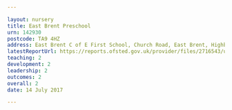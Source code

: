 ```yaml
---

layout: nursery
title: East Brent Preschool
urn: 142930
postcode: TA9 4HZ
address: East Brent C of E First School, Church Road, East Brent, Highbridge, Somerset, TA9 4HZ
latestReportUrl: https://reports.ofsted.gov.uk/provider/files/2716543/urn/142930.pdf
teaching: 2
development: 2
leadership: 2
outcomes: 2
overall: 2
date: 14 July 2017

---
```

